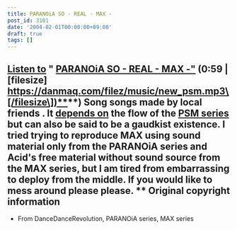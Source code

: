 ```yaml
---
title: PARANOiA SO - REAL - MAX -
post_id: 3101
date: '2004-02-01T00:00:00+09:00'
draft: true
tags: []
---
```


## [Listen to](https://danmaq.com/filez/music/new_psm.mp3) " [PARANOiA SO - REAL - MAX -"](https://danmaq.com/filez/music/new_psm.mp3) (0:59 | \[filesize\] [https://danmaq.com/filez/music/new_psm.mp3\[/filesize\])**](https://danmaq.com/filez/music/new_psm.mp3[/filesize])**) Song songs made by local friends . It [depends on](https://danmaq.com/tag/PSM) the flow of the [PSM series](https://danmaq.com/tag/PSM) but can also be said to be a gaudkist existence. I tried trying to reproduce MAX using sound material only from the PARANOiA series and Acid's free material without sound source from the MAX series, but I am tired from embarrassing to deploy from the middle. If you would like to mess around please please. ** Original copyright information

*   From DanceDanceRevolution, PARANOiA series, MAX series
